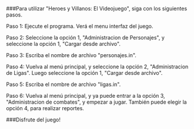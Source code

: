 ###Para utilizar "Heroes y Villanos: El Videojuego", siga con los siguientes pasos.

Paso 1: Ejecute el programa. Verá el menu interfaz del juego.

Paso 2: Seleccione la opción 1, "Administracion de Personajes", y seleccione la opción 1, "Cargar desde archivo".

Paso 3: Escriba el nombre de archivo "personajes.in".

Paso 4: Vuelva al menú principal, y seleccione la opción 2, "Administracion de Ligas". Luego seleccione la opción 1, "Cargar desde archivo".

Paso 5: Escriba el nombre de archivo "ligas.in".

Paso 6: Vuelva al menú principal, y ya puede entrar a la opción 3, "Administracion de combates", y empezar a jugar. También puede elegir la opción 4, para realizar reportes.

###Disfrute del juego!
